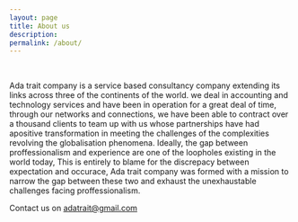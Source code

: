 ```yaml
---
layout: page
title: About us
description: 
permalink: /about/
---
```

<br>

<!-- <img src="{{ site.baseurl }}/index.jpg" title="Profile Picture" class="profile"> -->

Ada trait company is a service based consultancy company extending its links across three of the continents of the world. we deal in accounting and technology services and have been in operation for a great deal of time, through our networks and connections, we have been able to contract over a thousand clients to team up with us whose partnerships have had apositive transformation in meeting the challenges of the complexities revolving the globalisation phenomena. Ideally, the gap between proffessionalism and experience are one of the loopholes existing in the world today, This is entirely to blame for the discrepacy between expectation and occurace, Ada trait company was formed with a mission to narrow the gap between these two and exhaust the unexhaustable challenges facing proffessionalism. 

Contact us on adatrait@gmail.com